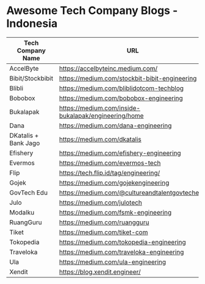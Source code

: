 # Awesome Tech Company Blogs - Indonesia

| Tech Company Name | URL | Topics | Github Orgs |
|-------------------|-----|--------|-------------|
| AccelByte | https://accelbyteinc.medium.com/ | - | - |
| Bibit/Stockbibit | https://medium.com/stockbit-bibit-engineering | - | - |
| Blibli | https://medium.com/bliblidotcom-techblog | - | - |
| Bobobox | https://medium.com/bobobox-engineering | - | - |
| Bukalapak | https://medium.com/inside-bukalapak/engineering/home | - | - |
| Dana | https://medium.com/dana-engineering | - | - |
| DKatalis + Bank Jago | https://medium.com/dkatalis | - | - |
| Efishery | https://medium.com/efishery-engineering | - | - |
| Evermos | https://medium.com/evermos-tech | - | - |
| Flip | https://tech.flip.id/tag/engineering/ | - | - |
| Gojek | https://medium.com/gojekengineering | - | - |
| GovTech Edu | https://medium.com/@cultureandtalentgovtechedu | - | - |
| Julo | https://medium.com/julotech | - | - |
| Modalku | https://medium.com/fsmk-engineering | - | - |
| RuangGuru | https://medium.com/ruangguru | - | - |
| Tiket | https://medium.com/tiket-com | - | - |
| Tokopedia | https://medium.com/tokopedia-engineering | - | - |
| Traveloka | https://medium.com/traveloka-engineering | - | - |
| Ula | https://medium.com/ula-engineering | - | - |
| Xendit | https://blog.xendit.engineer/ | - | - |
